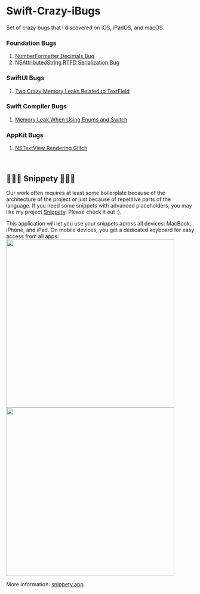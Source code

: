 # Swift-Crazy-iBugs
Set of crazy bugs that I discovered on iOS, iPadOS, and macOS.

### Foundation Bugs
1. [NumberFormatter Decimals Bug](Foundation/NumberFormatter%20Bug)
1. [NSAttributedString RTFD Serialization Bug](Foundation/RTFD%20Bug)

### SwiftUI Bugs
1. [Two Crazy Memory Leaks Related to TextField](SwiftUI/TextFields%20Bugs)

### Swift Compiler Bugs
1. [Memory Leak When Using Enums and Switch](Swift%20Compiler/Enum%20and%20Switch%20Memory%20Leak)

### AppKit Bugs
1. [NSTextView Rendering Glitch](https://github.com/wojciech-kulik/Swift-Crazy-iBugs/tree/main/AppKit/TextViewBug)

<br/>

## 👨🏻‍💻 Snippety 👨🏻‍💻
Our work often requires at least some boilerplate because of the architecture of the project or just because of repetitive parts of the language. 
If you need some snippets with advanced placeholders, you may like my project [Snippety](https://snippety.app). Please check it out :).
<br/>

This application will let you use your snippets across all devices: MacBook, iPhone, and iPad. On mobile devices, you get a dedicated keyboard for easy access from all apps:  
<img src="https://github.com/wojciech-kulik/SwiftUI-TextField-Bugs/assets/3128467/01901db3-593d-414b-8ff3-c821d8b976ba" width="450" />
<img src="https://github.com/wojciech-kulik/SwiftUI-TextField-Bugs/assets/3128467/be0d2c88-824b-4fcd-96e9-d8b10cd0be99" width="450" />

More information: [snippety.app](https://snippety.app).
